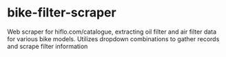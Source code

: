 # bike-filter-scraper
Web scraper for hiflo.com/catalogue, extracting oil filter and air filter data for various bike models. Utilizes dropdown combinations to gather records and scrape filter information

